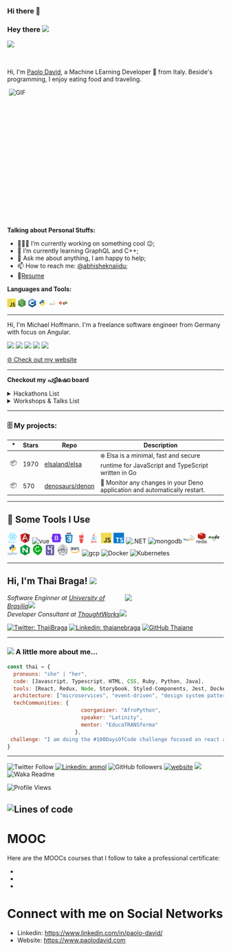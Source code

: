 ### Hi there 👋

### Hey there <img src="https://media.giphy.com/media/hvRJCLFzcasrR4ia7z/giphy.gif" width="25px">

![](https://visitor-badge.glitch.me/badge?page_id=abhisheknaiidu.abhisheknaiidu)

<br />

Hi, I'm [Paolo David](https://www.paolodavid.com/), a Machine LEarning Developer 🚀 from Italy. Beside's programming, I enjoy eating food and traveling.

  <img align="right" alt="GIF" src="https://github.com/abhisheknaiidu/abhisheknaiidu/blob/master/code.gif?raw=true" width="500" height="320" />
  
**Talking about Personal Stuffs:**

- 👨🏽‍💻 I’m currently working on something cool :wink:;
- 🌱 I’m currently learning GraphQL and C++; 
- 💬 Ask me about anything, I am happy to help;
- 📫 How to reach me: [@abhisheknaiidu](https://twitter.com/abhisheknaiidu);
- 📝[Resume](https://drive.google.com/file/d/10GKdScol1BXsMQmSVO30rswZ8lqkakmy/view)

**Languages and Tools:**  

<code><img height="20" src="https://raw.githubusercontent.com/github/explore/80688e429a7d4ef2fca1e82350fe8e3517d3494d/topics/javascript/javascript.png"></code>
<code><img height="20" src="https://raw.githubusercontent.com/github/explore/80688e429a7d4ef2fca1e82350fe8e3517d3494d/topics/nodejs/nodejs.png"></code>
<code><img height="20" src="https://raw.githubusercontent.com/github/explore/80688e429a7d4ef2fca1e82350fe8e3517d3494d/topics/cpp/cpp.png"></code>
<code><img height="20" src="https://raw.githubusercontent.com/github/explore/80688e429a7d4ef2fca1e82350fe8e3517d3494d/topics/python/python.png"></code>
<code><img height="20" src="https://raw.githubusercontent.com/github/explore/80688e429a7d4ef2fca1e82350fe8e3517d3494d/topics/mysql/mysql.png"></code>
<code><img height="20" src="https://raw.githubusercontent.com/github/explore/80688e429a7d4ef2fca1e82350fe8e3517d3494d/topics/git/git.png"></code>


---------------

<p>Hi, I'm Michael Hoffmann. I'm a freelance software engineer from Germany with focus on Angular.</p>
<p><a href="https://www.twitter.com/mokkapps"><img src="https://img.shields.io/badge/twitter-%231DA1F2.svg?&style=for-the-badge&logo=twitter&logoColor=white" height=25></a> <a href="https://www.linkedin.com/in/michael-hoffmann-3b8933b1"><img src="https://img.shields.io/badge/linkedin-%230077B5.svg?&style=for-the-badge&logo=linkedin&logoColor=white" height=25></a> <a href="https://www.instagram.com/mokkapps/"><img src="https://img.shields.io/badge/instagram-%23E4405F.svg?&style=for-the-badge&logo=instagram&logoColor=white" height=25></a> <a href="https://medium.com/@MokkappsDev"><img src="https://img.shields.io/badge/medium-%2312100E.svg?&style=for-the-badge&logo=medium&logoColor=white" height=25></a> <a href="https://dev.to/mokkapps"><img src="https://img.shields.io/badge/DEV.TO-%230A0A0A.svg?&style=for-the-badge&logo=dev-dot-to&logoColor=white" height=25></a></p>
<p><a href="https://www.mokkapps.de">🌐 Check out my website</a></p>

----------

**Checkout my പട്ടിഷോ board**


<!--START_SECTION:table-->
<details>
<summary>Hackathons List</summary>


| Hackathon | Place | Role | Remark |
| :---: | :---: | :---: | :---: |
| EthIndia 19 | Bangalore | Hacker | First Hackathon | 
| Dev-a-thon | MACE Kothamangalam | Mentor, Campus Expert 🚩 | Introduced Students to GitHub Student Developer Pack | 
| .hack(); | KSUM Kochi | Mentor, Campus Expert 🚩 | Introduced Students to GitHub Student Developer Pack | 
| GitHub Actions Hackathon | Online | Hacker | Built [TeleWire](https://github.com/athul/telewire). Got Swags | 
| OpenHack | KSUM Kochi | Volunteer, Mentor, Campus Expert 🚩 | Brainstorming 🌩 | 
| Twilio-Dev Hackathon | Online | Hacker | Built a SMS Notifier with GitHub Action. Got Dev shop credits | 
| Make-a-thon 2.0 | CUSAT, Kochi | Hacker | Team Effort⚡️ | 
| HackCamp | KSUM Kochi | Hacker | Won 2nd Prize, built [P2Wiki](https://github.com/subins2000/p2wiki) with [Subin](https://github.com/subins2000) and [Pranav](https://github.com/pranavmodx) | 
| Rookie Hacks - MLH | Online | Hacker | Built [Whats Our Weather](https://www.whatsourweather.live/) with [Subin](https://github.com/subins2000) and [Kiran](https://github.com/thetronjohnson) and won a category prize | 
| MeenHacks | CE Kidangoor | Lead Organizer | ❤️ | 
| Hack from Home - MLH | Online | Hacker | Built [vett.space](https://vett.space) with [Subin](https://github.com/subins2000) |

</details>
<details>
<summary>Workshops & Talks List</summary>


| Place | Topic | Month |
| :---: | :---: | :---: |
| Jain University, Kochi | Intro to GitHub | Online| 
| Model Engg. College, Kochi | AMA with CE | Online| 
| TinkerHub Learn from Home | Go Basics | Online| 
| KMEA Engg. College, Kochi | Intro to Git and GitHub | In Person| 
| SOE - CUSAT, Kochi | Intro to GitHub Pages | Online| 
| Malabar institute of Technology, Kannur | Intro to GitHub | Online| 
| People In Tech - TinkerHub | AMA with CE | Online| 
| HackCamp, Kochi | Introduction to GitHub | In Person|
| Amal Jyothi, Kanjirapalli | OpenSource & GitHub| Online|
| VJCET, Muvattupuzha | Git and GitHub(2 days) | Online |
|MBCET, Thiruvanathapuram|Git and GitHub|Online|

![](https://komarev.com/ghpvc/?username=athul&color=green&style=flat-square&label=visits)

</details>

<!--END_SECTION:table-->

--------

### 🗄 My projects:

|*|Stars|Repo|Description|
|---|---|---|---|
| 📦 | 1970 | [elsaland/elsa](https://github.com/elsaland/elsa) | ❄️ Elsa is a minimal, fast and secure runtime for JavaScript and TypeScript written in Go |
| 📦 | 570 | [denosaurs/denon](https://github.com/denosaurs/denon) | 👀 Monitor any changes in your Deno application and automatically restart. |

-------

<h2>🚀 Some Tools I Use</h2>
<p align="left">
<img src="https://raw.githubusercontent.com/devicons/devicon/master/icons/react/react-original-wordmark.svg" alt="react" width="25" height="25" />
<img src="https://raw.githubusercontent.com/devicons/devicon/master/icons/angularjs/angularjs-original.svg" alt="angular-js" width="25" height="25" />
<img src="https://devicons.github.io/devicon/devicon.git/icons/vuejs/vuejs-original-wordmark.svg" alt="vue" width="25" height="25" />
<img src="https://raw.githubusercontent.com/devicons/devicon/master/icons/bootstrap/bootstrap-plain.svg" alt="bootstrap" width="25" height="25" />
<img src="https://raw.githubusercontent.com/devicons/devicon/master/icons/css3/css3-original-wordmark.svg" alt="css3" width="25" height="25" />
<img src="https://raw.githubusercontent.com/devicons/devicon/master/icons/gulp/gulp-plain.svg" alt="gulp" width="25" height="25" />
<img src="https://raw.githubusercontent.com/devicons/devicon/master/icons/java/java-original-wordmark.svg" alt="java" width="25" height="25" />
<img src="https://raw.githubusercontent.com/devicons/devicon/master/icons/javascript/javascript-original.svg" alt="javascript" width="25" height="25" />
<img src="https://raw.githubusercontent.com/devicons/devicon/master/icons/typescript/typescript-original.svg" alt="typescript" width="25" height="25" />
<img src="https://devicons.github.io/devicon/devicon.git/icons/dot-net/dot-net-original-wordmark.svg" alt=".NET" width="25" height="25" />
<img src="https://devicons.github.io/devicon/devicon.git/icons/mongodb/mongodb-original-wordmark.svg" alt="mongodb" width="25" height="25" />
<img src="https://raw.githubusercontent.com/devicons/devicon/master/icons/mysql/mysql-original-wordmark.svg" alt="mysql" width="25" height="25" />
<img src="https://raw.githubusercontent.com/devicons/devicon/master/icons/redis/redis-original-wordmark.svg" alt="redis" width="25" height="25" />
<img src="https://raw.githubusercontent.com/devicons/devicon/master/icons/nodejs/nodejs-original-wordmark.svg" alt="nodejs" width="25" height="25" />
<img src="https://raw.githubusercontent.com/devicons/devicon/master/icons/python/python-original-wordmark.svg" alt="python" width="25" height="25" />
<img src="https://raw.githubusercontent.com/devicons/devicon/master/icons/nginx/nginx-original.svg" alt="nginx" width="25" height="25" />
<img src="https://raw.githubusercontent.com/devicons/devicon/master/icons/cucumber/cucumber-plain.svg" alt="cucumber" width="25" height="25" />
<img src="https://raw.githubusercontent.com/devicons/devicon/master/icons/heroku/heroku-plain.svg" alt="heroku" width="25" height="25" />
<img src="https://raw.githubusercontent.com/devicons/devicon/master/icons/travis/travis-plain.svg" alt="travis" width="25" height="25" />
<img src="https://raw.githubusercontent.com/github/explore/80688e429a7d4ef2fca1e82350fe8e3517d3494d/topics/aws/aws.png" alt="aws" width="25" height="25" />
<img src="https://www.vectorlogo.zone/logos/google_cloud/google_cloud-icon.svg" alt="gcp" width="25" height="25" />
<img src="https://devicons.github.io/devicon/devicon.git/icons/docker/docker-original-wordmark.svg" alt="Docker" width="25" height="25" />
<img src="https://www.vectorlogo.zone/logos/kubernetes/kubernetes-icon.svg" alt="Kubernetes" width="25" height="25" />
</p>

------

<h2> Hi, I'm Thai Braga! <img src="https://media.giphy.com/media/mGcNjsfWAjY5AEZNw6/giphy.gif" width="50"></h2>
<img align='right' src="https://media.giphy.com/media/ieyl9zmCjO4b4t6qoY/giphy.gif" width="230">
<p><em>Software Enginner at <a href="http://www.unb.br">University of Brasilia</a><img src="https://media.giphy.com/media/fYSnHlufseco8Fh93Z/giphy.gif" width="30"></br>Developer Consultant at <a href="https://www.thoughtworks.com">ThoughtWorks</a><img src="https://media.giphy.com/media/WUlplcMpOCEmTGBtBW/giphy.gif" width="30"> 
</em></p>

[![Twitter: ThaiiBraga](https://img.shields.io/twitter/follow/ThaiiBraga?style=social)](https://twitter.com/ThaiiBraga)
[![Linkedin: thaianebraga](https://img.shields.io/badge/-thaianebraga-blue?style=flat-square&logo=Linkedin&logoColor=white&link=https://www.linkedin.com/in/thaianebraga/)](https://www.linkedin.com/in/thaianebraga/)
[![GitHub Thaiane](https://img.shields.io/github/followers/thaiane?label=follow&style=social)](https://github.com/Thaiane)

------

### <img src="https://media.giphy.com/media/VgCDAzcKvsR6OM0uWg/giphy.gif" width="50"> A little more about me...  

```javascript
const thai = {
  pronouns: "she" | "her",
  code: [Javascript, Typescript, HTML, CSS, Ruby, Python, Java],
  tools: [React, Redux, Node, Storybook, Styled-Components, Jest, Docker],
  architecture: ["microservices", "event-driven", "design system pattern"],
  techCommunities: {
                        coorganizer: "AfroPython",
                        speaker: "Latinity",
                        mentor: "EducaTRANSforma"
                      },
 challenge: "I am doing the #100DaysOfCode challenge focused on react and typescript"
}
```

-----

![Twitter Follow](https://img.shields.io/twitter/follow/misteranmol?label=Follow)
[![Linkedin: anmol](https://img.shields.io/badge/-anmol-blue?style=flat-square&logo=Linkedin&logoColor=white&link=https://www.linkedin.com/in/anmol-p-singh/)](https://www.linkedin.com/in/anmol-p-singh/)
![GitHub followers](https://img.shields.io/github/followers/anmol098?label=Follow&style=social)
[![website](https://img.shields.io/badge/Website-46a2f1.svg?&style=flat-square&logo=Google-Chrome&logoColor=white&link=https://anmolsingh.me/)](https://anmolsingh.me/)
![](https://visitor-badge.glitch.me/badge?page_id=anmol098.anmol098)
![Waka Readme](https://github.com/anmol098/anmol098/workflows/Waka%20Readme/badge.svg)


![Profile Views](http://img.shields.io/badge/Profile%20Views-849-blue)

![Lines of code](https://img.shields.io/badge/From%20Hello%20World%20I%27ve%20Written-3.0%20million%20lines%20of%20code-blue)
-----

# MOOC

Here are the MOOCs courses that I follow to take a professional certificate:

-    
-    
-   

# Connect with me on Social Networks

- Linkedin: https://www.linkedin.com/in/paolo-david/
- Website: https://www.paolodavid.com

